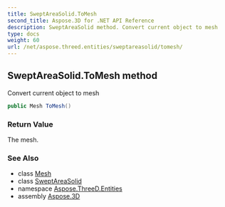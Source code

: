 ```yaml
---
title: SweptAreaSolid.ToMesh
second_title: Aspose.3D for .NET API Reference
description: SweptAreaSolid method. Convert current object to mesh
type: docs
weight: 60
url: /net/aspose.threed.entities/sweptareasolid/tomesh/
---
```

## SweptAreaSolid.ToMesh method

Convert current object to mesh

```csharp
public Mesh ToMesh()
```

### Return Value

The mesh.

### See Also

* class [Mesh](../../mesh/)
* class [SweptAreaSolid](../)
* namespace [Aspose.ThreeD.Entities](../../sweptareasolid/)
* assembly [Aspose.3D](../../../)


